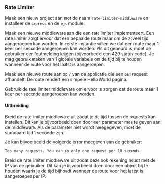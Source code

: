 ### Rate Limiter

Maak een nieuw project aan met de naam `rate-limiter-middleware` en installeer de `express` en de `ejs` module.

Maak een nieuwe middleware aan die een rate limiter implementeert. Een rate limiter zorgt ervoor dat een bepaalde route maar om de zoveel tijd aangeroepen kan worden. In eerste instantie willen we dat een route maar 1 keer per seconde aangeroepen kan worden. Als dit gebeurd is, moet de gebruiker een foutmelding krijgen (bijvoorbeeld een 429 status code). Je mag gebruik maken van 1 globale variabele om de tijd bij te houden wanneer de route voor het laatst is aangeroepen.

Maak een nieuwe route aan op `/` van de applicatie die een `GET` request afhandelt. De route rendert een simpele Hello World pagina.

Gebruik de rate limiter middleware om ervoor te zorgen dat de route maar 1 keer per seconde aangeroepen kan worden.

#### Uitbreiding

Breid de rate limiter middleware uit zodat je de tijd tussen de requests kan instellen. Dit kan je bijvoorbeeld doen door een parameter mee te geven aan de middleware. Als de parameter niet wordt meegegeven, moet de standaard tijd 1 seconde zijn.

Je kan bijvoorbeeld de volgende error meegeven aan de gebruiker:

```
Too many requests. You can do only one request per 10 seconds.
```

Breid de rate limiter middleware uit zodat deze ook rekening houdt met de IP van de gebruiker. Dit kan je bijvoorbeeld doen door een object bij te houden waarin je de tijd bijhoudt wanneer de route voor het laatst is aangeroepen per IP.